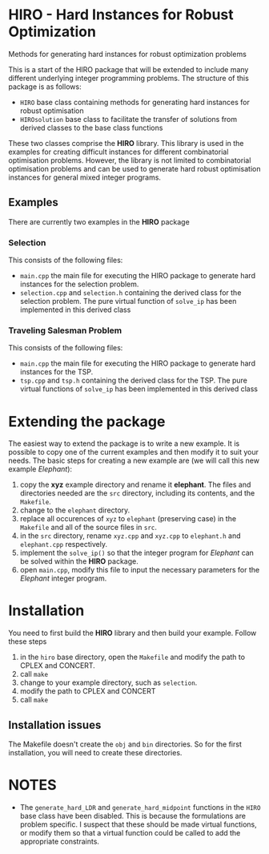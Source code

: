 # HIRO - Hard Instances for Robust Optimization
Methods for generating hard instances for robust optimization problems

This is a start of the HIRO package that will be extended to include many different underlying integer programming problems. The structure of this package is as follows:

- `HIRO` base class containing methods for generating hard instances for robust optimisation
- `HIROsolution` base class to facilitate the transfer of solutions from derived classes to the base class functions

These two classes comprise the **HIRO** library. This library is used in the examples for creating difficult instances for different combinatorial optimisation problems. However, the library is not limited to combinatorial optimisation problems and can be used to generate hard robust optimisation instances for general mixed integer programs.

## Examples
There are currently two examples in the **HIRO** package

### Selection
This consists of the following files:
- `main.cpp` the main file for executing the HIRO package to generate hard instances for the selection problem.
- `selection.cpp` and `selection.h` containing the derived class for the selection problem. The pure virtual function of `solve_ip` has been implemented in this derived class

### Traveling Salesman Problem
This consists of the following files:
- `main.cpp` the main file for executing the HIRO package to generate hard instances for the TSP.
- `tsp.cpp` and `tsp.h` containing the derived class for the TSP. The pure virtual functions of `solve_ip` has been implemented in this derived class

# Extending the package

The easiest way to extend the package is to write a new example. It is possible to copy one of the current examples and then modify it to suit your needs. The basic steps for creating a new example are (we will call this new example *Elephant*):

1. copy the **xyz** example directory and rename it **elephant**. The files and directories needed are the `src` directory, including its contents, and the `Makefile`.
1. change to the `elephant` directory.
1. replace all occurences of `xyz` to `elephant` (preserving case) in the `Makefile` and all of the source files in `src`.
1. in the `src` directory, rename `xyz.cpp` and `xyz.cpp` to `elephant.h` and `elephant.cpp` respectively.
1. implement the `solve_ip()` so that the integer program for *Elephant* can be solved within the **HIRO** package.
1. open `main.cpp`, modify this file to input the necessary parameters for the *Elephant* integer program.

# Installation

You need to first build the **HIRO** library and then build your example. Follow these steps

1. in the `hiro` base directory, open the `Makefile` and modify the path to CPLEX and CONCERT.
1. call `make`
1. change to your example directory, such as `selection`.
  1. modify the path to CPLEX and CONCERT
  1. call `make`

## Installation issues

The Makefile doesn't create the `obj` and `bin` directories. So for the first installation, you will need to create these directories.

# NOTES

- The `generate_hard_LDR` and `generate_hard_midpoint` functions in the `HIRO` base class have been disabled. This is because the formulations are problem specific. I suspect that these should be made virtual functions, or modify them so that a virtual function could be called to add the appropriate constraints.
